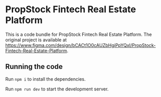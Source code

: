 
  # PropStock Fintech Real Estate Platform

  This is a code bundle for PropStock Fintech Real Estate Platform. The original project is available at https://www.figma.com/design/bCACt1O0cAUZbHgiPpYQxl/PropStock-Fintech-Real-Estate-Platform.

  ## Running the code

  Run `npm i` to install the dependencies.

  Run `npm run dev` to start the development server.
  
